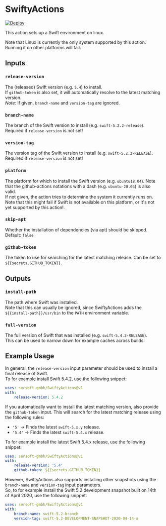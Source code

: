 # SwiftyActions

[![Deploy](https://github.com/sersoft-gmbh/SwiftyActions/actions/workflows/main-deploy.yml/badge.svg)](https://github.com/sersoft-gmbh/SwiftyActions/actions/workflows/main-deploy.yml)

This action sets up a Swift environment on linux.

Note that Linux is currently the only system supported by this action. Running it on other platforms will fail.

## Inputs

### `release-version`

The (released) Swift version (e.g. `5.4`) to install.<br/>
If `github-token` is also set, it will automatically resolve to the latest matching version.<br/>
*Note:* If given, `branch-name` and `version-tag` are ignored.

### `branch-name`

The branch of the Swift version to install (e.g. `swift-5.2.2-release`).<br/>
Required if `release-version` is not set!

### `version-tag`

The version tag of the Swift version to install (e.g. `swift-5.2.2-RELEASE`).<br/>
Required if `release-version` is not set!

### `platform`

The platform for which to install the Swift version (e.g. `ubuntu18.04`). Note that the github-actions notations with a dash (e.g. `ubuntu-20.04`) is also valid.<br/>
If not given, the action tries to determine the system it currently runs on. Note that this might fail if Swift is not available on this platform, or it's not yet supported by this action!.

### `skip-apt`

Whether the installation of dependencies (via apt) should be skipped.<br/>
Default: `false`

### `github-token`

The token to use for searching for the latest matching release. Can be set to `${{secrets.GITHUB_TOKEN}}`.

## Outputs

### `install-path`

The path where Swift was installed.<br/>
Note that this can usually be ignored, since SwiftyActions adds the `${{install-path}}/usr/bin` to the `PATH` environment variable.

### `full-version`

The full version of Swift that was installed (e.g. `swift-5.4.2-RELEASE`).<br/>
This can be used to narrow down for example caches across builds.


## Example Usage

In general, the `release-version` input parameter should be used to install a final release of Swift.<br/>
To for example install Swift 5.4.2, use the following snippet:
```yaml
uses: sersoft-gmbh/SwiftyActions@v1
with:
    release-version: 5.4.2
```

If you automatically want to install the latest matching version, also provide the `github-token` input.
This will search for the latest matching release using the following rules:
- `'5'` -> Finds the latest `swift-5.x.y` release.
- `'5.4'` -> Finds the latest `swift-5.4.x` release.

To for example install the latest Swift 5.4.x release, use the following snippet:
```yaml
uses: sersoft-gmbh/SwiftyActions@v1
with:
    release-version: '5.4'
    github-token: ${{secrets.GITHUB_TOKEN}}
```

However, SwiftyActions also supports installing other snapshots using the `branch-name` and `version-tag` input parameters.<br/>
So, to for example install the Swift 5.2 development snapshot built on 14th of April 2020, use the following snippet:

```yaml
uses: sersoft-gmbh/SwiftyActions@v1
with:
    branch-name: swift-5.2-branch
    version-tag: swift-5.2-DEVELOPMENT-SNAPSHOT-2020-04-14-a
``` 

